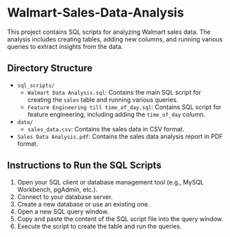 # Walmart-Sales-Data-Analysis
This project contains SQL scripts for analyzing Walmart sales data. The analysis includes creating tables, adding new columns, and running various queries to extract insights from the data.

## Directory Structure

- `sql_scripts/`
  - `Walmart Data Analysis.sql`: Contains the main SQL script for creating the `sales` table and running various queries.
  - `Feature Engineering till time_of_day.sql`: Contains SQL script for feature engineering, including adding the `time_of_day` column.
- `data/`
  - `sales_data.csv`: Contains the sales data in CSV format.
- `Sales Data Analysis.pdf`: Contains the sales data analysis report in PDF format.

## Instructions to Run the SQL Scripts

1. Open your SQL client or database management tool (e.g., MySQL Workbench, pgAdmin, etc.).
2. Connect to your database server.
3. Create a new database or use an existing one.
4. Open a new SQL query window.
5. Copy and paste the content of the SQL script file into the query window.
6. Execute the script to create the table and run the queries.
